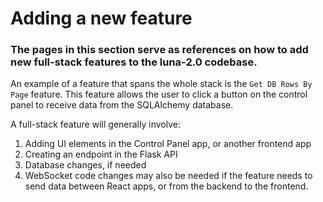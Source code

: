 # Adding a new feature

### The pages in this section serve as references on how to add new full-stack features to the luna-2.0 codebase.

An example of a feature that spans the whole stack is the `Get DB Rows By Page` feature. This feature allows the user to click a button on the control panel to receive data from the SQLAlchemy database.

A full-stack feature will generally involve:

1. Adding UI elements in the Control Panel app, or another frontend app
2. Creating an endpoint in the Flask API
3. Database changes, if needed
4. WebSocket code changes may also be needed if the feature needs to send data between React apps, or from the backend to the frontend.
